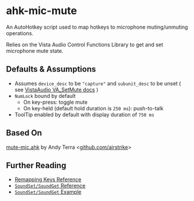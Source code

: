 # ahk-mic-mute
An AutoHotkey script used to map hotkeys to microphone muting/unmuting operations.

Relies on the Vista Audio Control Functions Library to get and set microphone mute state.

## Defaults & Assumptions
- Assumes `device_desc` to be `"capture"` and `subunit_desc` to be unset ( see [VistaAudio VA_SetMute docs](https://ahkscript.github.io/VistaAudio/#VA_SetMute) )
- `NumLock` bound by default
	- On key-press: toggle mute
	- On key-held (default hold duration is `250 ms`): push-to-talk
- ToolTip enabled by default with display duration of `750 ms`

## Based On
[mute-mic.ahk](https://gist.github.com/airstrike/5cb66c97a288efdb578a) by Andy Terra <[github.com/airstrike](github.com/airstrike)>

## Further Reading
- [Remapping Keys Reference](https://www.autohotkey.com/docs/v2/misc/Remap.htm)
- [`SoundSet/SoundGet` Reference](https://www.autohotkey.com/docs/commands/SoundSet.htm)
- [`SoundSet/SoundGet` Example](https://www.reddit.com/r/AutoHotkey/comments/uiyfz8/toggle_mute_script_help/)
